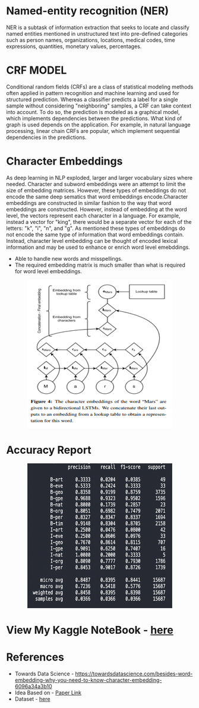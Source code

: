 # Named-entity recognition (NER) </br>

NER is a subtask of information extraction that seeks to locate and classify named entities mentioned in unstructured text into pre-defined categories such as person names, organizations, locations, medical codes, time expressions, quantities, monetary values, percentages.



# CRF MODEL<br>

Conditional random fields (CRFs) are a class of statistical modeling methods often applied in pattern recognition and machine learning and used for structured prediction. Whereas a classifier predicts a label for a single sample without considering "neighboring" samples, a CRF can take context into account. To do so, the prediction is modeled as a graphical model, which implements dependencies between the predictions. What kind of graph is used depends on the application. For example, in natural language processing, linear chain CRFs are popular, which implement sequential dependencies in the predictions.

# Character Embeddings<br>

As deep learning in NLP exploded, larger and larger vocabulary sizes where needed. Character and subword embeddings were an attempt to limit the size of embedding matrices. However, these types of embeddings do not encode the same deep sematics that word embeddings encode.Character embeddings are constructed in similar fashion to the way that word embeddings are constructed. However, instead of embedding at the word level, the vectors represent each character in a language. For example, instead a vector for "king", there would be a separate vector for each of the letters: "k", "i", "n", and "g". As mentioned these types of embeddings do not encode the same type of information that word embeddings contain. Instead, character level embedding can be thought of encoded lexical information and may be used to enhance or enrich word level emebddings.
* Able to handle new words and misspellings.
* The required embedding matrix is much smaller than what is required for word level embeddings.


<p align="center">
  <img width="390" height="400" src="PSvdx.png">
</p>

# Accuracy Report<br>
<p align="center">
  <img width="390" height="390" src="Screenshot 2021-11-02 at 10.09.50 PM.png">
</p>

# View My Kaggle NoteBook - [here]()
# References<br>
* Towards Data Science - https://towardsdatascience.com/besides-word-embedding-why-you-need-to-know-character-embedding-6096a34a3b10
* Idea Based on - [Paper Link](https://aclanthology.org/N16-1030/)
* Dataset - [here](https://www.kaggle.com/namanj27/ner-dataset)
